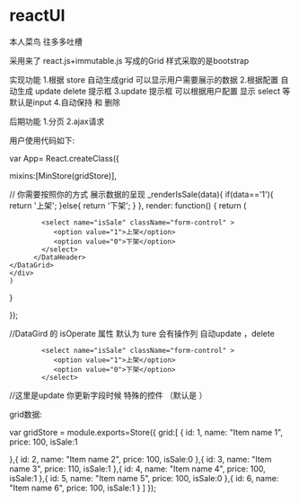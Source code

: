 # reactUI  
本人菜鸟 往多多吐槽


采用来了 react.js+immutable.js 写成的Grid  样式采取的是bootstrap


实现功能  1.根据 store 自动生成grid 可以显示用户需要展示的数据
          2.根据配置 自动生成 update delete 提示框 
          3.update 提示框 可以根据用户配置 显示 select 等 默认是input
          4.自动保持 和 删除 
          
后期功能 1.分页 
         2.ajax请求 
         
         
         
用户使用代码如下:



var  App= React.createClass({

  mixins:[MinStore(gridStore)],

  //  你需要按照你的方式 展示数据的呈现
  _renderIsSale(data){
    if(data=='1'){
      return '上架';
    }else{
      return '下架';
    }
  },
  render: function() {
    return (
    <div>
    <DataGrid gridStore={gridStore} isOperate={true}>
          <DataHeader dataField="id" header="商品编号" ></DataHeader>
          <DataHeader dataField="name" header="商品名称"></DataHeader>
          <DataHeader dataField="price" header="商品价格"></DataHeader>
          <DataHeader dataField="isSale" header="是否上架" render={this._renderIsSale}> 
           
            <select name="isSale" className="form-control" >
               <option value="1">上架</option>
               <option value="0">下架</option>
            </select>
          </DataHeader>
    </DataGrid>
    </div>
    )
  }

});

//DataGird 的 isOperate 属性 默认为 ture 会有操作列 自动update ，delete 
 
            <select name="isSale" className="form-control" >
               <option value="1">上架</option>
               <option value="0">下架</option>
            </select>
 //这里是update 你更新字段时候 特殊的控件 （默认是 ）


grid数据:

var gridStore = module.exports=Store({
  grid:[
  {
      id: 1,
      name: "Item name 1",
      price: 100,
      isSale:1

  },{
      id: 2,
      name: "Item name 2",
      price: 100,
      isSale:0
  },{
      id: 3,
      name: "Item name 3",
      price: 110,
      isSale:1
  },{
      id: 4,
      name: "Item name 4",
      price: 100,
      isSale:1
  },{
      id: 5,
      name: "Item name 5",
      price: 100,
      isSale:0
  },{
      id: 6,
      name: "Item name 6",
      price: 100,
      isSale:1
  }
]
});

